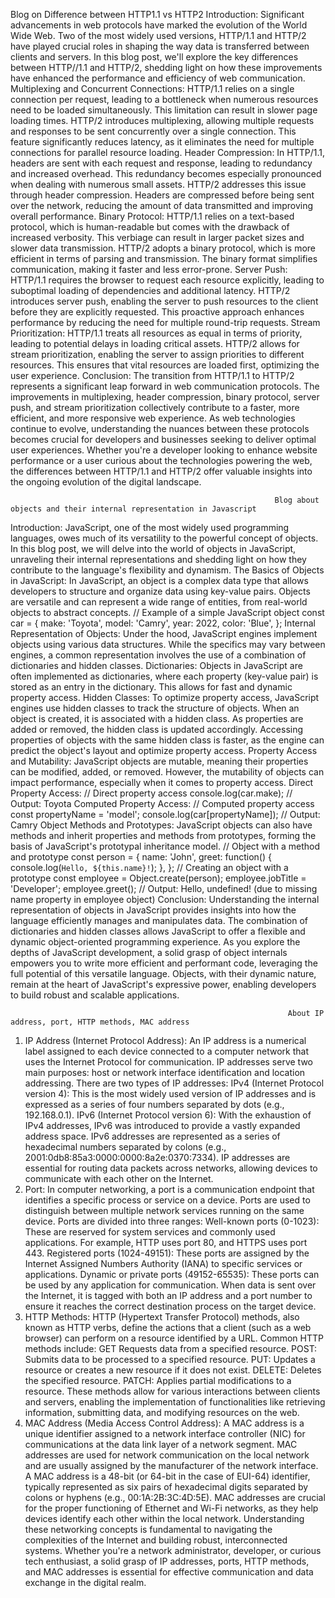 Blog on Difference between HTTP1.1 vs HTTP2
Introduction:
Significant advancements in web protocols have marked the evolution of the World Wide Web. Two of the most widely used versions, HTTP/1.1 and HTTP/2 have played crucial roles in shaping the way data is transferred between clients and servers. In this blog post, we'll explore the key differences between HTTP//1.1 and HTTP/2, shedding light on how these improvements have enhanced the performance and efficiency of web communication.
Multiplexing and Concurrent Connections:
HTTP/1.1 relies on a single connection per request, leading to a bottleneck when numerous resources need to be loaded simultaneously. This limitation can result in slower page loading times.
HTTP/2 introduces multiplexing, allowing multiple requests and responses to be sent concurrently over a single connection. This feature significantly reduces latency, as it eliminates the need for multiple connections for parallel resource loading.
Header Compression:
In HTTP/1.1, headers are sent with each request and response, leading to redundancy and increased overhead. This redundancy becomes especially pronounced when dealing with numerous small assets.
HTTP/2 addresses this issue through header compression. Headers are compressed before being sent over the network, reducing the amount of data transmitted and improving overall performance.
Binary Protocol:
HTTP/1.1 relies on a text-based protocol, which is human-readable but comes with the drawback of increased verbosity. This verbiage can result in larger packet sizes and slower data transmission.
HTTP/2 adopts a binary protocol, which is more efficient in terms of parsing and transmission. The binary format simplifies communication, making it faster and less error-prone.
Server Push:
HTTP/1.1 requires the browser to request each resource explicitly, leading to suboptimal loading of dependencies and additional latency.
HTTP/2 introduces server push, enabling the server to push resources to the client before they are explicitly requested. This proactive approach enhances performance by reducing the need for multiple round-trip requests.
Stream Prioritization:
HTTP/1.1 treats all resources as equal in terms of priority, leading to potential delays in loading critical assets.
HTTP/2 allows for stream prioritization, enabling the server to assign priorities to different resources. This ensures that vital resources are loaded first, optimizing the user experience.
Conclusion:
The transition from HTTP/1.1 to HTTP/2 represents a significant leap forward in web communication protocols. The improvements in multiplexing, header compression, binary protocol, server push, and stream prioritization collectively contribute to a faster, more efficient, and more responsive web experience. As web technologies continue to evolve, understanding the nuances between these protocols becomes crucial for developers and businesses seeking to deliver optimal user experiences. Whether you're a developer looking to enhance website performance or a user curious about the technologies powering the web, the differences between HTTP/1.1 and HTTP/2 offer valuable insights into the ongoing evolution of the digital landscape.


                                                               Blog about objects and their internal representation in Javascript
Introduction:
JavaScript, one of the most widely used programming languages, owes much of its versatility to the powerful concept of objects. In this blog post, we will delve into the world of objects in JavaScript, unraveling their internal representations and shedding light on how they contribute to the language's flexibility and dynamism.
The Basics of Objects in JavaScript:
In JavaScript, an object is a complex data type that allows developers to structure and organize data using key-value pairs. Objects are versatile and can represent a wide range of entities, from real-world objects to abstract concepts.
// Example of a simple JavaScript object
const car = {
  make: 'Toyota',
  model: 'Camry',
  year: 2022,
  color: 'Blue',
};
Internal Representation of Objects:
Under the hood, JavaScript engines implement objects using various data structures. While the specifics may vary between engines, a common representation involves the use of a combination of dictionaries and hidden classes.
Dictionaries:
Objects in JavaScript are often implemented as dictionaries, where each property (key-value pair) is stored as an entry in the dictionary. This allows for fast and dynamic property access.
Hidden Classes:
To optimize property access, JavaScript engines use hidden classes to track the structure of objects. When an object is created, it is associated with a hidden class. As properties are added or removed, the hidden class is updated accordingly.
Accessing properties of objects with the same hidden class is faster, as the engine can predict the object's layout and optimize property access.
Property Access and Mutability:
JavaScript objects are mutable, meaning their properties can be modified, added, or removed. However, the mutability of objects can impact performance, especially when it comes to property access.
Direct Property Access:
// Direct property access
console.log(car.make); // Output: Toyota
Computed Property Access:
// Computed property access
const propertyName = 'model';
console.log(car[propertyName]); // Output: Camry
Object Methods and Prototypes:
JavaScript objects can also have methods and inherit properties and methods from prototypes, forming the basis of JavaScript's prototypal inheritance model.
// Object with a method and prototype
const person = {
  name: 'John',
  greet: function() {
    console.log(`Hello, ${this.name}!`);
  },
};
// Creating an object with a prototype
const employee = Object.create(person);
employee.jobTitle = 'Developer';
employee.greet(); // Output: Hello, undefined! (due to missing name property in employee object)
Conclusion:
Understanding the internal representation of objects in JavaScript provides insights into how the language efficiently manages and manipulates data. The combination of dictionaries and hidden classes allows JavaScript to offer a flexible and dynamic object-oriented programming experience. As you explore the depths of JavaScript development, a solid grasp of object internals empowers you to write more efficient and performant code, leveraging the full potential of this versatile language. Objects, with their dynamic nature, remain at the heart of JavaScript's expressive power, enabling developers to build robust and scalable applications.

                                                                  About IP address, port, HTTP methods, MAC address
1. IP Address (Internet Protocol Address):
An IP address is a numerical label assigned to each device connected to a computer network that uses the Internet Protocol for communication. IP addresses serve two main purposes: host or network interface identification and location addressing. There are two types of IP addresses:
IPv4 (Internet Protocol version 4): This is the most widely used version of IP addresses and is expressed as a series of four numbers separated by dots (e.g., 192.168.0.1).
IPv6 (Internet Protocol version 6): With the exhaustion of IPv4 addresses, IPv6 was introduced to provide a vastly expanded address space. IPv6 addresses are represented as a series of hexadecimal numbers separated by colons (e.g., 2001:0db8:85a3:0000:0000:8a2e:0370:7334).
IP addresses are essential for routing data packets across networks, allowing devices to communicate with each other on the Internet.
2. Port:
In computer networking, a port is a communication endpoint that identifies a specific process or service on a device. Ports are used to distinguish between multiple network services running on the same device. Ports are divided into three ranges:
Well-known ports (0-1023): These are reserved for system services and commonly used applications. For example, HTTP uses port 80, and HTTPS uses port 443.
Registered ports (1024-49151): These ports are assigned by the Internet Assigned Numbers Authority (IANA) to specific services or applications.
Dynamic or private ports (49152-65535): These ports can be used by any application for communication.
When data is sent over the Internet, it is tagged with both an IP address and a port number to ensure it reaches the correct destination process on the target device.
3. HTTP Methods:
HTTP (Hypertext Transfer Protocol) methods, also known as HTTP verbs, define the actions that a client (such as a web browser) can perform on a resource identified by a URL. Common HTTP methods include:
GET Requests data from a specified resource.
POST: Submits data to be processed to a specified resource.
PUT: Updates a resource or creates a new resource if it does not exist.
DELETE: Deletes the specified resource.
PATCH: Applies partial modifications to a resource.
These methods allow for various interactions between clients and servers, enabling the implementation of functionalities like retrieving information, submitting data, and modifying resources on the web.
4. MAC Address (Media Access Control Address):
A MAC address is a unique identifier assigned to a network interface controller (NIC) for communications at the data link layer of a network segment. MAC addresses are used for network communication on the local network and are usually assigned by the manufacturer of the network interface.
A MAC address is a 48-bit (or 64-bit in the case of EUI-64) identifier, typically represented as six pairs of hexadecimal digits separated by colons or hyphens (e.g., 00:1A:2B:3C:4D:5E). MAC addresses are crucial for the proper functioning of Ethernet and Wi-Fi networks, as they help devices identify each other within the local network.
Understanding these networking concepts is fundamental to navigating the complexities of the Internet and building robust, interconnected systems. Whether you're a network administrator, developer, or curious tech enthusiast, a solid grasp of IP addresses, ports, HTTP methods, and MAC addresses is essential for effective communication and data exchange in the digital realm.
